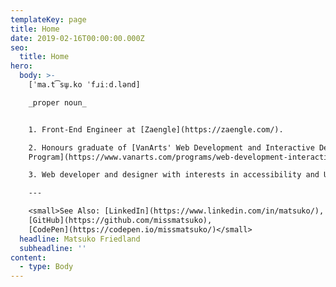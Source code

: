 ```yaml
---
templateKey: page
title: Home
date: 2019-02-16T00:00:00.000Z
seo:
  title: Home
hero:
  body: >-
    [ˈma.t͡sɯ̥.ko ˈfɹiːd.lənd]

    _proper noun_


    1. Front-End Engineer at [Zaengle](https://zaengle.com/).

    2. Honours graduate of [VanArts' Web Development and Interactive Design
    Program](https://www.vanarts.com/programs/web-development-interactive-design/).

    3. Web developer and designer with interests in accessibility and UX.

    ---

    <small>See Also: [LinkedIn](https://www.linkedin.com/in/matsuko/),
    [GitHub](https://github.com/missmatsuko),
    [CodePen](https://codepen.io/missmatsuko/)</small>
  headline: Matsuko Friedland
  subheadline: ''
content:
  - type: Body
---
```

